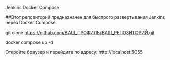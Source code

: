 Jenkins Docker Compose

##Этот репозиторий предназначен для быстрого развертывания Jenkins через Docker Compose.

git clone https://github.com/ВАШ_ПРОФИЛЬ/ВАШ_РЕПОЗИТОРИЙ.git

docker compose up -d

Откройте браузер и перейдите по адресу:
http://localhost:5055
